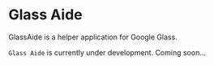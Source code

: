 Glass Aide
========

GlassAide is a helper application for Google Glass.

`Glass Aide` is currently under development.
Coming soon...

